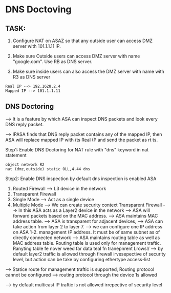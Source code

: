 # DNS Doctoving
## TASK:

1. Configure NAT on ASAZ so that any outside user can access DMZ server with 101.1.1.11 IP.

2. Make sure Outside users can access DMZ server with name "google.com". Use RB as DNS server.

3. Make sure inside users can also access the DMZ server with name with R3 as DNS server

  ```
  Real IP --> 192.1628.2.4
  Mapped IP --> 101.1.1.11
  ```

  

  ## DNS Doctoring

  --> It is a feature by which ASA can inspect DNS packets and look every DNS reply packet.

  --> IPASA finds that DNS reply packet contains any of the mapped IP, then ASA will replace mapped IP
  with (ts Real (P and send the packet as rt ts.

  Step1: Enable DNS Doctoring for NAT rule with "dns" keyword in
  nat statement

  ```
  object network R2
  nat (dmz,outside) static OLL,4.44 dns
  ```

  Step2: Enable DNS inspection
  by default dns inspection is enabled
  ASA

1. Routed Firewall --> L3 device in the network
2. Transparent Firewall
3. Single Mode --> Act as a single device
4. Multiple Mode --> We can create security context
  Transparent Firewall
  --> In this ASA acts as a Layer2 device in the network
  --> ASA will forward packets based on the MAC address.
  --> ASA maintains MAC address table.
  --> ASA is transparent for adjacent devices,
  --> ASA can take action from layer 2 to layer 7.
  --> we can configure one IP address on ASA 1-2. management (P
  address. It must be of same subnet as of directly connected
  network
  --> ASA maintains routing table as well as MAC address table.
  Routing table is used only for management traftic.
  Ranyting table fe nover weed far data teal fn tranepnrent Lrowsl/
  --> by default layer2 traffic is allowed through firewall irvesepective of security level, but action
  can be take by configuring ethertype access-list

  --> Statice route for management traftic is supported, Routing protocol cannot be configured
  --> routing protocol through the device 1s allowed

  --> by default multicast IP traftic is not allowed irrepective of security level